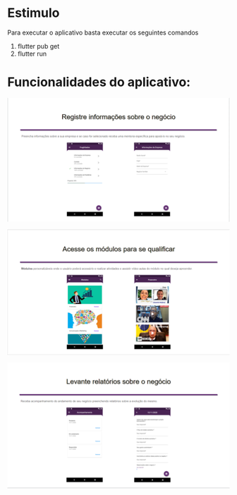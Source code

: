 # Estimulo

Para executar o aplicativo basta executar os seguintes comandos
1. flutter pub get
2. flutter run

# Funcionalidades do aplicativo:

![Informações da Empresa](https://github.com/GustavoPedro/Estimulo2020/blob/master/Estimulo/imgs_readme/comp_info.png)

![Acesse os modulos para se Qualificar](https://github.com/GustavoPedro/Estimulo2020/blob/master/Estimulo/imgs_readme/modules.png)

![Levante relatórios sobre o negócio](https://github.com/GustavoPedro/Estimulo2020/blob/master/Estimulo/imgs_readme/reports.png)
